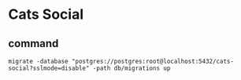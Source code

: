 # Cats Social
## command
```
migrate -database "postgres://postgres:root@localhost:5432/cats-social?sslmode=disable" -path db/migrations up
```